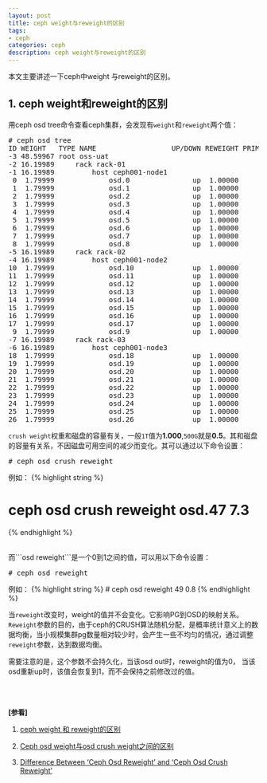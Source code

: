 ```yaml
---
layout: post
title: ceph weight与reweight的区别
tags:
- ceph
categories: ceph
description: ceph weight与reweight的区别
---
```



本文主要讲述一下ceph中weight 与reweight的区别。



<!-- more -->


## 1. ceph weight和reweight的区别
用ceph osd tree命令查看ceph集群，会发现有```weight```和```reweight```两个值：
<pre>
# ceph osd tree
ID WEIGHT   TYPE NAME                  UP/DOWN REWEIGHT PRIMARY-AFFINITY 
-3 48.59967 root oss-uat                                                 
-2 16.19989     rack rack-01                                             
-1 16.19989         host ceph001-node1                                   
 0  1.79999             osd.0               up  1.00000          1.00000 
 1  1.79999             osd.1               up  1.00000          1.00000 
 2  1.79999             osd.2               up  1.00000          1.00000 
 3  1.79999             osd.3               up  1.00000          1.00000 
 4  1.79999             osd.4               up  1.00000          1.00000 
 5  1.79999             osd.5               up  1.00000          1.00000 
 6  1.79999             osd.6               up  1.00000          1.00000 
 7  1.79999             osd.7               up  1.00000          1.00000 
 8  1.79999             osd.8               up  1.00000          1.00000 
-5 16.19989     rack rack-02                                             
-4 16.19989         host ceph001-node2                                   
10  1.79999             osd.10              up  1.00000          1.00000 
11  1.79999             osd.11              up  1.00000          1.00000 
12  1.79999             osd.12              up  1.00000          1.00000 
13  1.79999             osd.13              up  1.00000          1.00000 
14  1.79999             osd.14              up  1.00000          1.00000 
15  1.79999             osd.15              up  1.00000          1.00000 
16  1.79999             osd.16              up  1.00000          1.00000 
17  1.79999             osd.17              up  1.00000          1.00000 
 9  1.79999             osd.9               up  1.00000          1.00000 
-7 16.19989     rack rack-03                                             
-6 16.19989         host ceph001-node3                                   
18  1.79999             osd.18              up  1.00000          1.00000 
19  1.79999             osd.19              up  1.00000          1.00000 
20  1.79999             osd.20              up  1.00000          1.00000 
21  1.79999             osd.21              up  1.00000          1.00000 
22  1.79999             osd.22              up  1.00000          1.00000 
23  1.79999             osd.23              up  1.00000          1.00000 
24  1.79999             osd.24              up  1.00000          1.00000 
25  1.79999             osd.25              up  1.00000          1.00000 
26  1.79999             osd.26              up  1.00000          1.00000 
</pre>

```crush weight```权重和磁盘的容量有关，一般```1T```值为**1.000**,```500G```就是**0.5**。其和磁盘的容量有关系，不因磁盘可用空间的减少而变化。其可以通过以下命令设置：
<pre>
# ceph osd crush reweight 
</pre>
例如：
{% highlight string %}
# ceph osd crush reweight osd.47 7.3
{% endhighlight %}


<br />
而```osd reweight```是一个0到1之间的值，可以用以下命令设置：
<pre>
# ceph osd reweight  
</pre>
例如：
{% highlight string %}
# ceph osd reweight 49 0.8
{% endhighlight %}

当```reweight```改变时，weight的值并不会变化。它影响PG到OSD的映射关系。```Reweight```参数的目的，由于ceph的CRUSH算法随机分配，是概率统计意义上的数据均衡，当小规模集群pg数量相对较少时，会产生一些不均匀的情况，通过调整```reweight```参数，达到数据均衡。

需要注意的是，这个参数不会持久化，当该osd out时，reweight的值为0， 当该osd重新up时，该值会恢复到1，而不会保持之前修改过的值。







<br />
<br />

**[参看]**

1. [ceph weight 和 reweight的区别](https://blog.csdn.net/changtao381/article/details/49073631)

2. [Ceph osd weight与osd crush weight之间的区别](http://hustcat.github.io/difference_between_osd_weight_and_osd_crush_weight/)

3. [Difference Between ‘Ceph Osd Reweight’ and ‘Ceph Osd Crush Reweight’](https://ceph.com/geen-categorie/difference-between-ceph-osd-reweight-and-ceph-osd-crush-reweight/)

<br />
<br />
<br />

